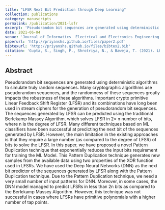 ```yaml
---
title: "LFSR Next Bit Prediction through Deep Learning"
collection: publications
category: manuscripts
permalink: /publication/2021-lsfr
excerpt: 'Pseudorandom bit sequences are generated using deterministic algorithms to simulate truly random sequences. Many cryptographic algorithms use pseudorandom sequences, and the randomness of these sequences greatly impacts the robustness of these algorithms. Important crypto primitive LSFR ...'
date: 2021-06-04
venue: 'Journal of Informatics  Electrical and Electronics Engineering'
paperurl: 'http://priyanshs.github.io/files/paper2.pdf'
bibtexurl: 'http://priyanshs.github.io/files/bibtex2.bib'
citation: 'Gupta, S., Singh, P., Shrotriya, N., & Baweja, T. (2021). LFSR next bit prediction through deep learning. J. Inf. Electr. Electron. Eng.(JIEEE), 2, 1-9.'
---
```


## Abstract
Pseudorandom bit sequences are generated using deterministic algorithms to simulate truly random sequences. Many cryptographic algorithms use pseudorandom sequences, and the randomness of these sequences greatly impacts the robustness of these algorithms. Important crypto primitive Linear Feedback Shift Register (LFSR) and its combinations have long been used in stream ciphers for the generation of pseudorandom bit sequences. The sequences generated by LFSR can be predicted using the traditional Berlekamp Massey Algorithm, which solves LFSR in 2× n number of bits, where n is the degree of LFSR. Many different techniques based on ML classifiers have been successful at predicting the next bit of the sequences generated by LFSR. However, the main limitation in the existing approaches is that they require a large number (as compared to the degree of LFSR) of bits to solve the LFSR. In this paper, we have proposed a novel Pattern Duplication technique that exponentially reduces the input bits requirement for training the ML Model. This Pattern Duplication technique generates new samples from the available data using two properties of the XOR function used in LFSRs. We have used the Deep Neural Networks (DNN) as the next bit predictor of the sequences generated by LFSR along with the Pattern Duplication technique. Due to the Pattern Duplication technique, we need a very small number of input patterns for DNN. Moreover, in some cases, the DNN model managed to predict LFSRs in less than 2n bits as compared to the Berlekamp Massey Algorithm. However, this technique was not successful in cases where LFSRs have primitive polynomials with a higher number of tap points.